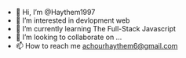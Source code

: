 - 👋 Hi, I’m @Haythem1997
- 👀 I’m interested in devlopment web
- 🌱 I’m currently learning The Full-Stack Javascript 
- 💞️ I’m looking to collaborate on ...
- 📫 How to reach me achourhaythem6@gmail.com

<!---
Haythem1997/Haythem1997 is a ✨ special ✨ repository because its `README.md` (this file) appears on your GitHub profile.
You can click the Preview link to take a look at your changes.
--->
